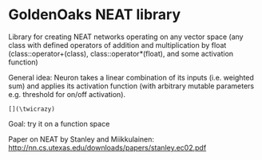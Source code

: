 # GoldenOaks NEAT library
 
 Library for creating NEAT networks operating on any vector space
 (any class with defined operators of addition and multiplication by float (class::operator+(class), class::operator*(float), and some activation function)
 
 General idea:
 Neuron takes a linear combination of its inputs (i.e. weighted sum) and applies its activation function (with arbitrary mutable parameters e.g. threshold for on/off activation).

`[](\twicrazy)`

Goal: try it on a function space

 Paper on NEAT by Stanley and Miikkulainen: http://nn.cs.utexas.edu/downloads/papers/stanley.ec02.pdf
